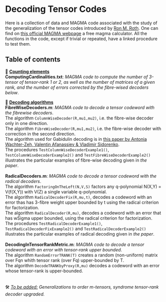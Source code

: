 # Decoding Tensor Codes
Here is a collection of data and MAGMA code associated with the study of the generalization of the tensor codes introduced by [Ron M. Roth](https://ieeexplore.ieee.org/document/556603). One can find on [this official MAGMA webpage](https://magma.maths.usyd.edu.au/calc/) a free magma calculator. All the functions in the code, except if trivial or repeated, have a linked procedure to test them.

## Table of contents
:open_file_folder: <ins>__Counting elements__</ins>\
**ComputingCardinalities.txt**: *MAGMA code to compute the number of 3-tensor of tensor-rank 1 or 2, as well as the number of matrices of a given rank, and the number of errors corrected by the fibre-wised decoders below*.

:open_file_folder: <ins>__Decoding algorithms__</ins>\
**FibreWiseDecoders.m**: *MAGMA code to decode a tensor codeword with the fibrewise decoders*.\
The algorithm ```ColumnWiseDecoder(R,mu1,mu2)```, i.e. the fibre-wise decoder only in one direction.\
The algorithm ```FibreWiseDecoder(R,mu1,mu2)```, i.e. the fibre-wise decoder with correction in the second direction.\
The algorithm used for Gabidulin decoding is in [this paper by Antonia Wachter-Zeh, Valentin Afanassiev & Vladimir Sidorenko](https://link.springer.com/content/pdf/10.1007/s10623-012-9659-5.pdf?pdf=inline%20link).\
The procedures ```TestColumnWiseDecoderExample1()```, ```TestColumnWiseDecoderExample2()``` and ```TestFibreWiseDecoderExample2()``` illustrates the particular examples of fibre-wise decoding given in *the paper*.\
\
**RadicalDecoders.m**: *MAGMA code to decode a tensor codeword with the radical decoders*.\
The algorithm ```FactoringOnTheLeft(N,V,S)``` factors any q-polynomial N(X,Y) = V(f(X,Y)) with V(Z) a single variable q-polynomial.\
The algorithm ```RadicalDecoderFix(R,mu,t)```, decodes a codeword with an error thas has 3-fibre weight upper bounded by t using the radical criterion for factorization.\
The algorithm ```RadicalDecoder(R,mu)```, decodes a codeword with an error that has wSigma upper bounded, using the radical criterion for factorization.\
The procedures ```TestRadicalDecoderExample1()```, ```TestRadicalDecoderFixExample2()``` and ```TestRadicalDecoderExample2()``` illustrates the particular examples of radical decoding given in *the paper*.\
\
**DecodingInTensorRankMetric.m**: *MAGMA code to decode a tensor codeword with an error with tensor-rank upper bounded*.\
The algorithm ```RandomErrorTRANK(T)``` creates a random (non-uniform) matrix over Fqn whith tensor rank (over Fq) upper-bounded by T.\
The algorithm ```DecodeTRANKbyProxy(R,mu)``` decodes a codeword with an error whose tensor-rank is upper-bounded.\
\
\
:hammer_and_wrench: <ins>*To be added:*</ins> *Generalizations to order m-tensors, syndrome tensor-rank decoder upgraded.*
